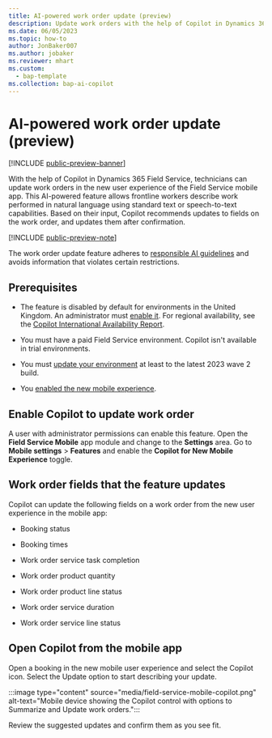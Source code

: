 ```yaml
---
title: AI-powered work order update (preview)
description: Update work orders with the help of Copilot in Dynamics 365 Field Service.
ms.date: 06/05/2023
ms.topic: how-to
author: JonBaker007
ms.author: jobaker
ms.reviewer: mhart
ms.custom:
  - bap-template
ms.collection: bap-ai-copilot 
---
```


# AI-powered work order update (preview)

[!INCLUDE [public-preview-banner](../includes/public-preview-banner.md)]

With the help of Copilot in Dynamics 365 Field Service, technicians can update work orders in the new user experience of the Field Service mobile app. This AI-powered feature allows frontline workers describe work performed in natural language using standard text or speech-to-text capabilities. Based on their input, Copilot recommends updates to fields on the work order, and updates them after confirmation.  

[!INCLUDE [public-preview-note](../includes/public-preview-note.md)]

The work order update feature adheres to [responsible AI guidelines](faqs-work-order-update.md) and avoids information that violates certain restrictions.

## Prerequisites

- The feature is disabled by default for environments in the United Kingdom. An administrator must [enable it](#enable-copilot-to-update-work-order). For regional availability, see the [Copilot International Availability Report](https://releaseplans.microsoft.com/availability-reports/?report=copilotfeaturereport).

- You must have a paid Field Service environment. Copilot isn't available in trial environments.

- You must [update your environment](update-field-service.md) at least to the latest 2023 wave 2 build.

- You [enabled the new mobile experience](mobile-powerapp-newux-overview.md).

## Enable Copilot to update work order

A user with administrator permissions can enable this feature. Open the **Field Service Mobile** app module and change to the **Settings** area. Go to **Mobile settings** > **Features** and enable the **Copilot for New Mobile Experience** toggle.

## Work order fields that the feature updates

Copilot can update the following fields on a work order from the new user experience in the mobile app:

- Booking status

- Booking times

- Work order service task completion

- Work order product quantity

- Work order product line status

- Work order service duration

- Work order service line status

## Open Copilot from the mobile app

Open a booking in the new mobile user experience and select the Copilot icon. Select the Update option to start describing your update.

:::image type="content" source="media/field-service-mobile-copilot.png" alt-text="Mobile device showing the Copilot control with options to Summarize and Update work orders.":::

Review the suggested updates and confirm them as you see fit.
